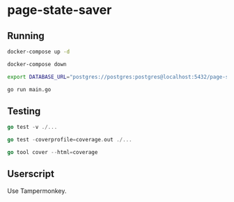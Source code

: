 # page-state-saver

## Running

```bash
docker-compose up -d

docker-compose down
```

```bash
export DATABASE_URL="postgres://postgres:postgres@localhost:5432/page-state-saver?sslmode=disable"

go run main.go
```

## Testing

```go
go test -v ./...

go test -coverprofile=coverage.out ./...

go tool cover --html=coverage
```

## Userscript

Use Tampermonkey.

